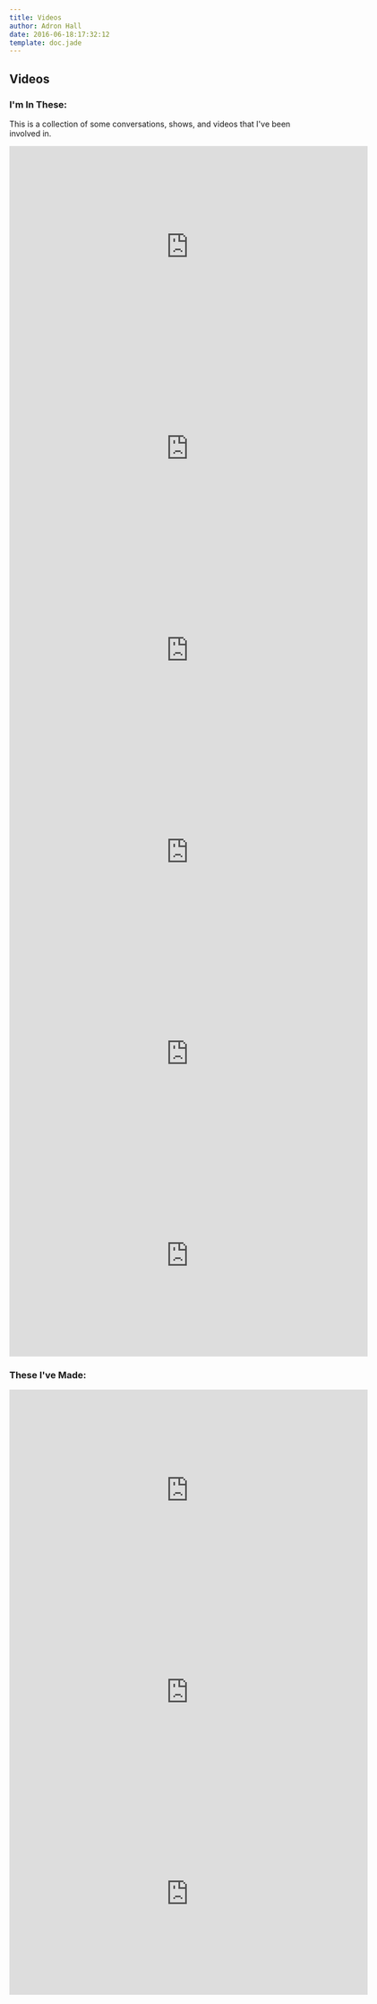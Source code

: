 ```yaml
---
title: Videos
author: Adron Hall
date: 2016-06-18:17:32:12
template: doc.jade
---
```

## Videos

### I'm In These:

This is a collection of some conversations, shows, and videos that I've been involved in.

<iframe src="https://player.vimeo.com/video/119367013" width="640" height="360" frameborder="0" webkitallowfullscreen mozallowfullscreen allowfullscreen></iframe>

<iframe width="640" height="360" src="https://www.youtube.com/embed/iuIBHhp75Vg?rel=0" frameborder="0" allowfullscreen></iframe>

<iframe width="640" height="360" src="https://www.youtube.com/embed/xLSo9-8CALo?rel=0" frameborder="0" allowfullscreen></iframe>

<iframe width="640" height="360" src="https://www.youtube.com/embed/jSLhA1v6BJs?rel=0" frameborder="0" allowfullscreen></iframe>

<iframe width="640" height="360" src="https://www.youtube.com/embed/-k3x_UvssgQ?rel=0" frameborder="0" allowfullscreen></iframe>

<iframe width="640" height="360" src="https://www.youtube.com/embed/y9bmeaDip-w?rel=0" frameborder="0" allowfullscreen></iframe>

### These I've Made:

<iframe src="https://player.vimeo.com/video/81557254?title=0&byline=0&portrait=0" width="640" height="360" frameborder="0" webkitallowfullscreen mozallowfullscreen allowfullscreen></iframe>

<iframe src="https://player.vimeo.com/video/81558395?title=0&byline=0&portrait=0" width="640" height="360" frameborder="0" webkitallowfullscreen mozallowfullscreen allowfullscreen></iframe>

<iframe src="https://player.vimeo.com/video/69757158?title=0&byline=0&portrait=0" width="640" height="360" frameborder="0" webkitallowfullscreen mozallowfullscreen allowfullscreen></iframe>
